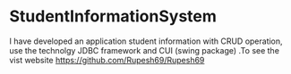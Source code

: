 # StudentInformationSystem
I have developed an application student information with  CRUD operation, use the  technolgy JDBC framework and CUI (swing package) .To see the vist website https://github.com/Rupesh69/Rupesh69
